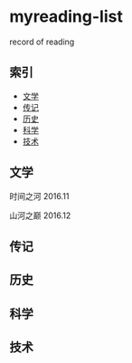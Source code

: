 # myreading-list
record of reading
## 索引

- [文学](#文学)
- [传记](#传记)
- [历史](#历史)
- [科学](#科学)
- [技术](#技术)

## 文学
 时间之河 2016.11

 山河之巅 2016.12

## 传记
## 历史
## 科学
## 技术
